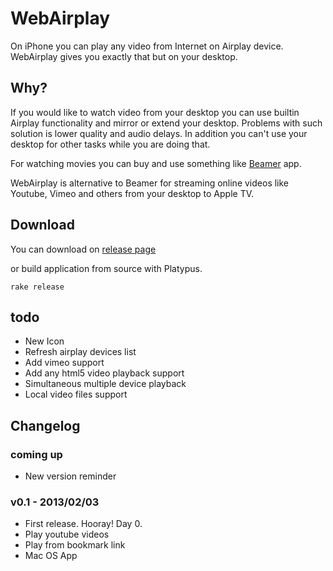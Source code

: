 WebAirplay
===========

On iPhone you can play any video from Internet on Airplay device. WebAirplay gives you exactly that but on your desktop.

## Why?

If you would like to watch video from your desktop you can use builtin Airplay functionality
and mirror or extend your desktop. Problems with such solution is lower quality and audio delays.
In addition you can't use your desktop for other tasks while you are doing that.

For watching movies you can buy and use something like [Beamer](http://beamer-app.com/) app.

WebAirplay is alternative to Beamer for streaming online videos like Youtube, Vimeo and others from your desktop to Apple TV.

## Download

You can download on [release page](http://google.com)

or build application from source with Platypus.

    rake release



## todo

- New Icon
- Refresh airplay devices list
- Add vimeo support
- Add any html5 video playback support
- Simultaneous multiple device playback
- Local video files support

## Changelog

### coming up
- New version reminder

### v0.1 - 2013/02/03
- First release. Hooray! Day 0.
- Play youtube videos
- Play from bookmark link
- Mac OS App
